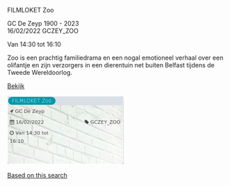 FILMLOKET Zoo

GC De Zeyp 1900 - 2023  
16/02/2022 GCZEY\_ZOO  

Van 14:30 tot 16:10

  

Zoo is een prachtig familiedrama en een nogal emotioneel verhaal over een olifantje en zijn verzorgers in een dierentuin net buiten Belfast tijdens de Tweede Wereldoorlog.  

[Bekijk](https://tickets.vgc.be/ticketingActivity/subscribe/GCZEY_ZOO)

![](68255.png)

[Based on this search](https://tickets.vgc.be/activity/index?&vrijeplaatsen=1&Age%5B%5D=3%2C4&entity=276)